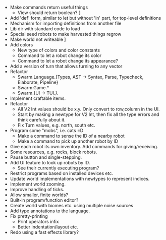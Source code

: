 - Make commands return useful things
    - View should return boolean?
[
- Add 'def' form, similar to let but without 'in' part, for top-level definitions
- Mechanism for importing definitions from another file
- Lib dir with standard code to load
- Special seed robots to make harvested things regrow
- Make world not writeable
]
- Add colors
    - New type of colors and color constants
    - Command to let a robot change its color
    - Command to let a robot change its appearance?
- Add a version of turn that allows turning to any vector
- Refactor
    - Swarm.Language.{Types, AST -> Syntax, Parse, Typecheck,
      Elaborate, Pipeline}
    - Swarm.Game.*
    - Swarm.{UI -> TUI.*}.*
- Implement craftable items.
- Refactor
    - All V2 Int values should be x,y.  Only convert to row,column in
      the UI.
    - Start by making a newtype for V2 Int, then fix all the type
      errors and think carefully about it.
    - Fix Turn values, e.g. north, south etc.
- Program some "mobs", i.e. cats =D
    - Make a command to sense the ID of a nearby robot
    - Make a command to pick up another robot by ID
- Give each robot its own inventory.  Add commands for giving/receiving.
- Some resources, e.g. rocks, block robots.
- Pause button and single-stepping.
- Add UI feature to look up robots by ID.
    - See their currently executing program?
- Restrict programs based on installed devices etc.
- Update world implementations with newtypes to represent indices.
- Implement world zooming.
- Improve handling of ticks.
- Allow smaller, finite worlds?
- Built-in program/function editor?
- Create world with biomes etc. using multiple noise sources
- Add type annotations to the language.
- Fix pretty-printing
  - Print operators infix
  - Better indentation/layout etc.
- Redo using a fast effects library?
